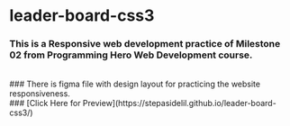 # leader-board-css3

### This is a Responsive web development practice of Milestone 02 from Programming Hero Web Development course.
<br>
### There is figma file with design layout for practicing the website responsiveness.
<br>
### [Click Here for Preview](https://stepasidelil.github.io/leader-board-css3/)
